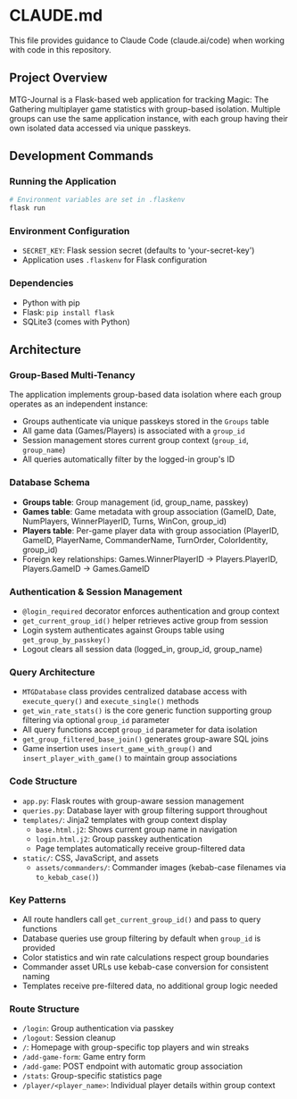 # CLAUDE.md

This file provides guidance to Claude Code (claude.ai/code) when working with code in this repository.

## Project Overview

MTG-Journal is a Flask-based web application for tracking Magic: The Gathering multiplayer game statistics with group-based isolation. Multiple groups can use the same application instance, with each group having their own isolated data accessed via unique passkeys.

## Development Commands

### Running the Application
```bash
# Environment variables are set in .flaskenv
flask run
```

### Environment Configuration
- `SECRET_KEY`: Flask session secret (defaults to 'your-secret-key')
- Application uses `.flaskenv` for Flask configuration

### Dependencies
- Python with pip
- Flask: `pip install flask`
- SQLite3 (comes with Python)

## Architecture

### Group-Based Multi-Tenancy
The application implements group-based data isolation where each group operates as an independent instance:
- Groups authenticate via unique passkeys stored in the `Groups` table
- All game data (Games/Players) is associated with a `group_id`
- Session management stores current group context (`group_id`, `group_name`)
- All queries automatically filter by the logged-in group's ID

### Database Schema
- **Groups table**: Group management (id, group_name, passkey)
- **Games table**: Game metadata with group association (GameID, Date, NumPlayers, WinnerPlayerID, Turns, WinCon, group_id)
- **Players table**: Per-game player data with group association (PlayerID, GameID, PlayerName, CommanderName, TurnOrder, ColorIdentity, group_id)
- Foreign key relationships: Games.WinnerPlayerID → Players.PlayerID, Players.GameID → Games.GameID

### Authentication & Session Management
- `@login_required` decorator enforces authentication and group context
- `get_current_group_id()` helper retrieves active group from session
- Login system authenticates against Groups table using `get_group_by_passkey()`
- Logout clears all session data (logged_in, group_id, group_name)

### Query Architecture
- `MTGDatabase` class provides centralized database access with `execute_query()` and `execute_single()` methods
- `get_win_rate_stats()` is the core generic function supporting group filtering via optional `group_id` parameter
- All query functions accept `group_id` parameter for data isolation
- `get_group_filtered_base_join()` generates group-aware SQL joins
- Game insertion uses `insert_game_with_group()` and `insert_player_with_game()` to maintain group associations

### Code Structure
- `app.py`: Flask routes with group-aware session management
- `queries.py`: Database layer with group filtering support throughout
- `templates/`: Jinja2 templates with group context display
  - `base.html.j2`: Shows current group name in navigation
  - `login.html.j2`: Group passkey authentication
  - Page templates automatically receive group-filtered data
- `static/`: CSS, JavaScript, and assets
  - `assets/commanders/`: Commander images (kebab-case filenames via `to_kebab_case()`)

### Key Patterns
- All route handlers call `get_current_group_id()` and pass to query functions
- Database queries use group filtering by default when `group_id` is provided
- Color statistics and win rate calculations respect group boundaries
- Commander asset URLs use kebab-case conversion for consistent naming
- Templates receive pre-filtered data, no additional group logic needed

### Route Structure
- `/login`: Group authentication via passkey
- `/logout`: Session cleanup
- `/`: Homepage with group-specific top players and win streaks
- `/add-game-form`: Game entry form
- `/add-game`: POST endpoint with automatic group association
- `/stats`: Group-specific statistics page
- `/player/<player_name>`: Individual player details within group context